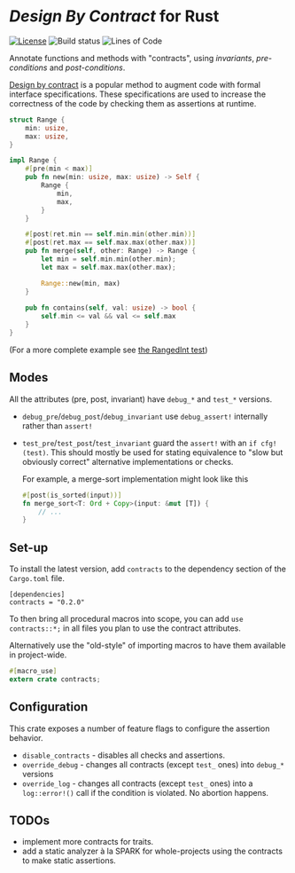 # *Design By Contract* for Rust

[![License][license]][LICENSE]
![Build status][build]
![Lines of Code][loc]

[license]: https://img.shields.io/badge/license-MPL%202.0-blue.svg
[build]: https://gitlab.com/karroffel/contracts/badges/master/build.svg
[loc]: https://tokei.rs/b1/gitlab/karroffel/contracts?category=code

Annotate functions and methods with "contracts", using *invariants*, *pre-conditions* and *post-conditions*.

[Design by contract][dbc] is a popular method to augment code with formal interface specifications.
These specifications are used to increase the correctness of the code by checking them as assertions at runtime.

[dbc]: https://en.wikipedia.org/wiki/Design_by_contract

```rust
struct Range {
    min: usize,
    max: usize,
}

impl Range {
    #[pre(min < max)]
    pub fn new(min: usize, max: usize) -> Self {
        Range {
            min,
            max,
        }
    }

    #[post(ret.min == self.min.min(other.min))]
    #[post(ret.max == self.max.max(other.max))]
    pub fn merge(self, other: Range) -> Range {
        let min = self.min.min(other.min);
        let max = self.max.max(other.max);

        Range::new(min, max)
    }
    
    pub fn contains(self, val: usize) -> bool {
        self.min <= val && val <= self.max
    }
}
```

(For a more complete example see [the RangedInt test][rit])

[rit]: tests/ranged_int.rs

## Modes

All the attributes (pre, post, invariant) have `debug_*` and `test_*` versions.

- `debug_pre`/`debug_post`/`debug_invariant` use `debug_assert!` internally rather than `assert!`
- `test_pre`/`test_post`/`test_invariant` guard the `assert!` with an `if cfg!(test)`.
  This should mostly be used for stating equivalence to "slow but obviously correct" alternative implementations or checks.
  
  For example, a merge-sort implementation might look like this
  ```rust
  #[post(is_sorted(input))]
  fn merge_sort<T: Ord + Copy>(input: &mut [T]) {
      // ...
  }
  ```

## Set-up

To install the latest version, add `contracts` to the dependency section of the `Cargo.toml` file.

```
[dependencies]
contracts = "0.2.0"
```

To then bring all procedural macros into scope, you can add `use contracts::*;` in all files you plan
to use the contract attributes.

Alternatively use the "old-style" of importing macros to have them available in project-wide.

```rust
#[macro_use]
extern crate contracts;
```

## Configuration

This crate exposes a number of feature flags to configure the assertion behavior.

 - `disable_contracts` - disables all checks and assertions.
 - `override_debug` - changes all contracts (except `test_` ones) into `debug_*` versions
 - `override_log` - changes all contracts (except `test_` ones) into a `log::error!()` call if the condition is violated.
   No abortion happens.


## TODOs

 - implement more contracts for traits.
 - add a static analyzer à la SPARK for whole-projects using the contracts to make static assertions.